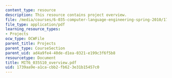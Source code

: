 ```yaml
---
content_type: resource
description: This resource contains project overview.
file: /media/courses/6-035-computer-language-engineering-spring-2010/1739aa9ea1cacbb2fb623e31b15457c0_MIT6_035S10_overview.pdf
file_type: application/pdf
learning_resource_types:
- Projects
ocw_type: OCWFile
parent_title: Projects
parent_type: CourseSection
parent_uid: ad4a9fe4-40de-d1ea-0321-e199c3f6f5b8
resourcetype: Document
title: MIT6_035S10_overview.pdf
uid: 1739aa9e-a1ca-cbb2-fb62-3e31b15457c0
---
```

